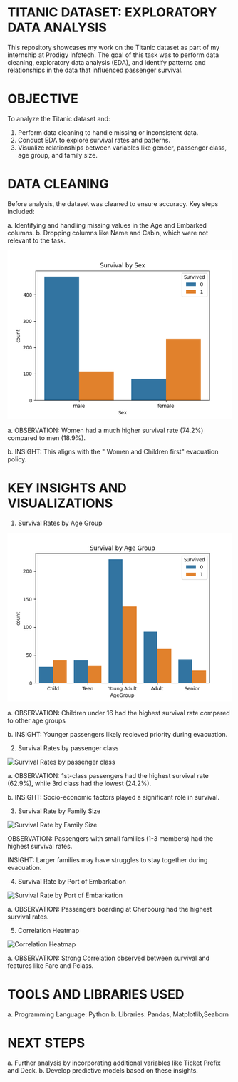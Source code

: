 # TITANIC DATASET: EXPLORATORY DATA ANALYSIS
This repository showcases my work on the Titanic dataset as part of my internship at Prodigy Infotech. The goal of this task was to perform data cleaning, exploratory data analysis (EDA), and identify patterns and relationships in the data that influenced passenger survival.

# OBJECTIVE
To analyze the Titanic dataset and:

1. Perform data cleaning to handle missing or inconsistent data.
2. Conduct EDA to explore survival rates and patterns.
3. Visualize relationships between variables like gender, passenger class, age group, and family size.

# DATA CLEANING
Before analysis, the dataset was cleaned to ensure accuracy. Key steps included:

a. Identifying and handling missing values in the Age and Embarked columns.
b. Dropping columns like Name and Cabin, which were not relevant to the task.

![Survival Rates by Gender](images/Survival_by_Sex.png)

a. OBSERVATION: Women had a much higher survival rate (74.2%) compared to men (18.9%).

b. INSIGHT: This aligns with the " Women and Children first" evacuation policy.

# KEY INSIGHTS AND VISUALIZATIONS

1. Survival Rates by Age Group
   
![Survival Rates by Age Group](images/Survival_by_Agegroup.png)

a. OBSERVATION: Children under 16 had the highest survival rate compared to other age groups

b. INSIGHT: Younger passengers likely recieved priority during evacuation.

2. Survival Rates by passenger class

![Survival Rates by passenger class](images/Survival_by_PassengerClass.png)

a. OBSERVATION: 1st-class passengers had the highest survival rate (62.9%), while 3rd class had the lowest (24.2%).

b. INSIGHT: Socio-economic factors played a significant role in survival.

3. Survival Rate by Family Size
   
![Survival Rate by Family Size](image/Survival_by_FamilySize.png)

OBSERVATION: Passengers with small families (1-3 members) had the highest survival rates.

INSIGHT: Larger families may have struggles to stay together during evacuation.

4. Survival Rate by Port of Embarkation

![Survival Rate by Port of Embarkation](image/embarkedplot.png)

a. OBSERVATION: Passengers boarding at Cherbourg had the highest survival rates.

5. Correlation Heatmap

![Correlation Heatmap](image/Correlation_Heatmap.png)

a. OBSERVATION: Strong Correlation observed between survival and features like Fare and Pclass.

# TOOLS AND LIBRARIES USED

a. Programming Language: Python
b. Libraries: Pandas, Matplotlib,Seaborn

# NEXT STEPS

a. Further analysis by incorporating additional variables like Ticket Prefix and Deck.
b. Develop predictive models based on these insights.

